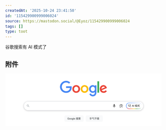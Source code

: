 ```yaml
---
createdAt: '2025-10-24 23:41:50'
id: '115429900999006024'
source: https://mastodon.social/@Eyoz/115429900999006024
tags: []
type: toot
---
```


谷歌搜索有 AI 模式了
## 附件
![Image](../media/115429937579821740-964fbcb61755c2ca.png)
